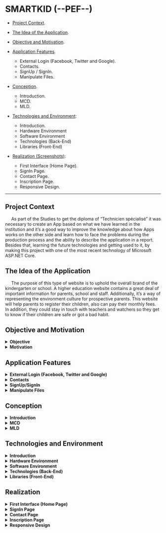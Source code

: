 <h1>SMARTKID (--PEF--)</h1>

- [Project Context](#project-context).

- [The Idea of the Application](#the-idea-of-the-application).

- [Objective and Motivation](#objective-and-motivation).

- [Application Features](#application-features).
    -  External Login (Facebook, Twitter and Google).
    - Contacts.
    - SignUp / SignIn.
    - Manipulate Files.

- [Conception](#Conception).
    -  Introduction.
    - MCD.
    - MLD.

- [Technologies and Environment](#technologies-and-environment):
    - Introduction.
    - Hardware Environment
    - Software Environment
    - Technologies (Back-End)
    - Libraries (Front-End)

- [Realization (Screenshots)](#realization):
    - First Interface (Home Page).
    - SignIn Page.
    - Contact Page.
    - Inscription Page.
    - Responsive Design.

***
## Project Context
&nbsp;&nbsp;&nbsp;&nbsp;&nbsp;As part of the Studies to get the diploma of “Technicien spécialisé” it was necessary to create an App based on what we have learned in the institution and it’s a good way to improve the knowledge about how Apps works on the other side and learn how to face the problems during the production process and the ability to describe the application in a report.
Besides that, learning the future technologies and getting used to it, by making this project with one of the most recent technology of Microsoft ASP.NET Core.

## The Idea of the Application
&nbsp;&nbsp;&nbsp;&nbsp;&nbsp;The purpose of this type of website is to uphold the overall brand of the kindergarten or school. A higher education website contains a great deal of important information for parents, school and staff. Additionally, it’s a way of representing the environment culture for prospective parents.
This website will help parents to register their children, also can pay their monthly fees. In addition, they could stay in touch with teachers and watchers so they get to know if their children are safe or got a bad habit.

## Objective and Motivation 

<details>
<summary><b>Objective</b></summary>
<p>
My objective was to practice C# programming language and get a clear about vision Microsoft technologies, also prepare myself for being a Web Developer.
</p>
</details>

<details>
<summary><b>Motivation</b></summary>
<p>
I was motivated at the first place because of the diploma program which it contains C# with .NET Framework, so I started learning it for that. Later I discovered my passion and ambition for more and new things about how Web Apps work. Then it ends up developing this website and looking forward to improve it more with new features and publish it or give it a real kindergarten. 
</p>
</details>

## Application Features 

<details>
<summary><b>External Login (Facebook, Twitter and Google)</b></summary>
<p>
    External Login allows you to login to your website site using an External Database instead of your database. This means if you already have a login system you can integrate that into your website site. The External Database that you would like to use does not have to be a website database.
</p>
</details>


<details>
<summary><b>Contacts</b></summary>
<p>
System to listen to customers and parents their needs and try to implement it in the next updates. Also help those who needs it to choose a good program for them and their children. 
</p>
</details>

<details>
<summary><b>SignUp/SignIn</b></summary>
<p>
The website also provides a way to keep in touch with the teachers and watchers for staying up to date children conditions and needs. 
</p>
</details>

<details>
<summary><b>Manipulate Files</b></summary>
<p>
In addition to login system in the previous aspects, also we upload pictures and files to our server so we can confirm the inscription after the guardians comes to us in order to validate it and pay their inscription fees.
</p>
</details>


##  Conception

 <details>
<summary><b>Introduction</b></summary>
<p>
 Conception is a preliminary and essential stage that must precede the development stage of any IT application. To describe the design of our website we will use MERISE which is a method of Conception, development and realization of IT projects databases.
</p>
</details>

 <details>
<summary><b>MCD</b></summary>
<p>
 In The MCD is a high-level graphical representation that allows easy and simple to understand how the various elements are interconnected using coded diagrams with the following part:
    - Entities (1 rectangle = 1 object).
    - Properties (the list of entity data).
    - Cardinalities.

![MCD Giagram](/..Screenshot/mcd.png)

</p>
</details>

 <details>
<summary><b>MLD</b></summary>
<p>
Uses the content of the previous MCD, but specifies the volume, structure and organization of the data as they can be implemented. For example, at this stage, it is possible to know the exhaustive list of tables that will be created in a relational database.

![MLD Diagram](/..Screenshot/mld.png)

</p>
</details>


##  Technologies and Environment

<details>
<summary><b>Introduction </b></summary>
<p>
To be able to develop a Web Application, it is necessary to choose technologies that make it possible to simplify its implementation. For that, after having completed the conceptual study, we will approach the implementation part in what follows. We start by presenting the hardware and software environment, and then the implementation status
</p>
</details>

<details>
<summary><b>Hardware Environment</b></summary>
<p>
For the realization of the application I used PC:

    - Intel Core i5/5th Generation 2.30 GHz. 
    - 8 Go RAM.
    - Windows 10 - 64 bits.
</p>
</details>

<details>
<summary><b>Software Environment</b></summary>
<p>

1. Visual Studio Community 2019.
2. Visual Studio Code
3.	SQL Server 2019.
4.	Notepad++.

</p>
</details>

<details>
<summary><b>Technologies (Back-End)</b></summary>
<p>

1.	ASP.NET CORE (MVC Pattern).
2.	ASP.NET CORE IDENTITY.
3.	ENTITY FRAMEWORK Core (Code First Approach).
4.	NLog Web: 
    - In real world applications a proper error logging mechanism is essential to track and troubleshoot the unexpected behavior of the application.

</p>
</details>

<details>
<summary><b>Libraries (Front-End)</b></summary>
<p>

1.	JQuery:
2.	Owl Carousel: 
3.	Bootstrap 4: 
4.	Fontawesome 5 (Free Edition): 
5.	Isotope: 

</p>
</details>

##  Realization

<details>
<summary><b>First Interface (Home Page)</b></summary>
<p>
This interface is the home page of the site containing in the middle a "Carousel" which displays photos related to the absence, there is also a bar at the top of the page which contains a series of links among them, Link to Home Page which is used to return to the home page, Contact Link which takes the user to the contact page and lastly SignIn which takes the user to the authentication page and also link to Inscription page.
<br />

<!-- ![Home Page](/..Screenshot/HomePage.png) -->

<img src="/..Screenshot/HomePage.png" width="100%" />

</p>
</details>

<details>
<summary><b>SignIn Page </b></summary>
<p>
Allows you to sign in with your account.
<br />

<img src="/..Screenshot/SignInPage.png" width="100%" />
</p>
</details>

<details>
<summary><b>Contact Page </b></summary>
<p>
Allows you to send feedback to website owner.
<br />

<img src="/..Screenshot/ContactPage.png" width="100%" />
</p>
</details>

<details>
<summary><b>Inscription Page</b></summary>
<p>
Allows you to register a child in the school.
<br />

<img src="/..Screenshot/InscriptionPage.png" width="100%" />
</p>
</details>

<details>
<summary><b>Responsive Design</b></summary>
<p>
Some pages from the website and what it looks in the mobile phone.
<br />

<img src="/..Screenshot/ResponsivePages.png" width="100%" />
</p>
</details>